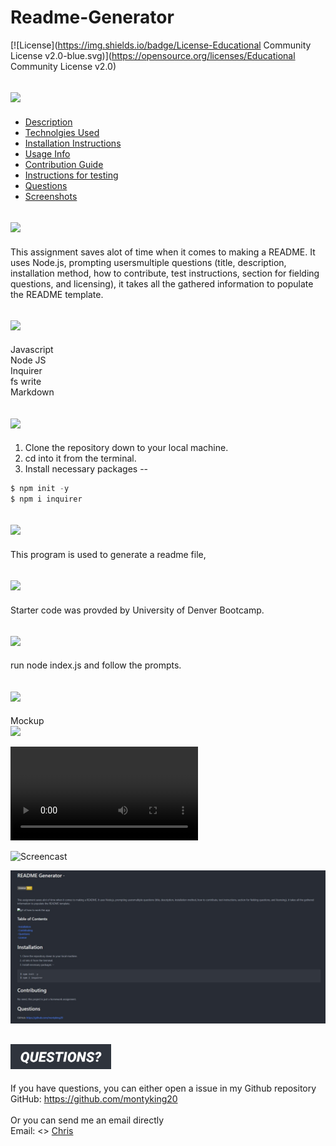 
# Readme-Generator



[![License](https://img.shields.io/badge/License-Educational Community License v2.0-blue.svg)](https://opensource.org/licenses/Educational Community License v2.0)


## <a href='#readme-badges'><img id='usage' src='https://i.imgur.com/mIa9BIm.png' style='height: 40px'></a>
* [Description](#description)
* [Technolgies Used](#technolgies-used)
* [Installation Instructions](#installation-instructions)
* [Usage Info](#usage-info)
* [Contribution Guide](#contribution-guide)
* [Instructions for testing](#instructions-for-testing)
* [Questions](#questions)
* [Screenshots](#screenshots) 

## <a id='description' href='#readme-badges'><img id='usage' src='https://i.imgur.com/LJ1S6wB.png' style='height: 40px'></a>
 This assignment saves alot of time when it comes to making a README. It uses Node.js, prompting usersmultiple questions (title, description, installation method, how to contribute, test instructions, section for fielding questions, and licensing), it takes all the gathered information to populate the README template. 


## <a id='technolgies-used' href='#readme-badges'><img id='usage' src='https://i.imgur.com/ykBU02c.png' style='height: 40px'></a>
Javascript <br> 
Node JS <br> 
Inquirer <br> 
fs write <br> 
Markdown

## <a id='installation-instructions' href='#readme-badges'><img id='usage' src='https://i.imgur.com/ucpcjWg.png' style='height: 40px'></a>
 1. Clone the repository down to your local machine.  
  2. cd into it from the terminal.  
  3. Install necessary packages --  
  ```jsx
  $ npm init -y  
  $ npm i inquirer   
  ```

## <a id='usage-info' href='#readme-badges'><img id='usage' src='https://i.imgur.com/erC9rgJ.png' style='height: 40px'></a>
This program is used to generate a readme file, 

## <a id='contribution-guide' href='#readme-badges'><img id='usage' src='https://i.imgur.com/ZtAN77x.png' style='height: 35px'></a>
Starter code was provded by University of Denver Bootcamp.

## <a id='instructions-for-testing'  href='#readme-badges'><img id='usage' src='https://i.imgur.com/7jEx40O.png' style='height: 40px'></a>
run node index.js and follow the prompts.

## <a id='screenshots' href='#readme-badges'><img id='usage' src='https://i.imgur.com/WaoO6zA.png' style='height: 40px'></a>
Mockup<br>
<a id='screenshots' href='#readme-badges'><img id='usage' src='https://i.imgur.com/undefined.png' style='height: 400px'></a>
 
![Screencast](/assets/video/screencast.webm)

 ![Screencast](/assets/video/screencast.gif)

 ![Screenshot](/assets/images/Screenshot-readme.png)

## <a id='questions' href='#readme-badges'><img id='usage' src='https://github.com/teamjuli0/readme-badges/blob/main/themes/clean-dark/menu-categories/questions-alt.png?raw=true' style='height: 40px'></a>
If you have questions, you can either open a issue in my Github repository <br>
GitHub: <https://github.com/montyking20> <br>
<br>
Or you can send me an email directly <br>
Email: <>
[Chris](email@mail.com)
